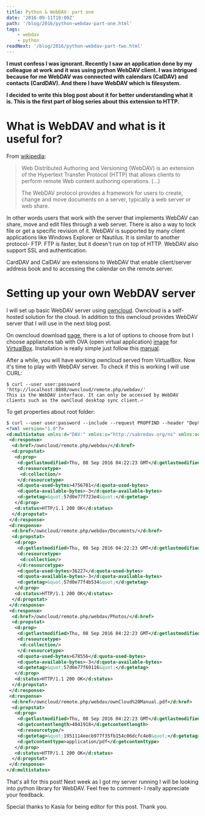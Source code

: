 ```yaml
---
title: Python & WebDAV- part one
date: '2016-09-11T10:00Z'
path: '/blog/2016/python-webdav-part-one.html'
tags: 
    - webdav
    - python
readNext: '/blog/2016/python-webdav-part-two.html'
---
```


**I must confess I was ignorant. Recently I saw an application done by
my colleague at work and it was using python WebDAV client. I was
intrigued because for me WebDAV was connected with calendars (CalDAV)
and contacts (CardDAV). And there I have WebDAV which is filesystem.**

**I decided to write this blog post about it for better understanding
what it is. This is the first part of blog series about this extension
to HTTP.**

What is WebDAV and what is it useful for?
=========================================

From [wikipedia](https://en.wikipedia.org/wiki/WebDAV):

> Web Distributed Authoring and Versioning (WebDAV) is an extension of
> the Hypertext Transfer Protocol (HTTP) that allows clients to perform
> remote Web content authoring operations. (...)
>
> The WebDAV protocol provides a framework for users to create, change
> and move documents on a server, typically a web server or web share.

In other words users that work with the server that implements WebDAV
can share, move and edit files through a web server. There is also a way
to lock file or get a specific revision of it. WebDAV is supported by
many client applications like Windows Explorer or Nautilus. It is
similar to another protocol- FTP. FTP is faster, but it doesn't run on
top of HTTP. WebDAV also support SSL and authentication.

CardDAV and CalDAV are extensions to WebDAV that enable client/server
address book and to accessing the calendar on the remote server.

Setting up your own WebDAV server
=================================

I will set up basic WebDAV server using
[owncloud](https://owncloud.com/). Owncloud is a self-hosted solution
for the cloud. In addition to this owncloud provides WebDAV server that
I will use in the next blog post.

On owncloud download
[page](https://owncloud.org/install/#instructions-server), there is a
lot of options to choose from but I choose appliances tab with OVA (open
virtual application)
[image](http://download.owncloud.org/community/production/vm/Ubuntu_14.04-owncloud-9.1.0-1.1-201609011525.ova.zip)
for [VirtualBox](https://www.virtualbox.org/). Installation is really
simple just follow this
[manual](https://doc.owncloud.org/server/8.0/admin_manual/installation/appliance_installation.html).

After a while, you will have working owncloud served from VirtualBox.
Now it's time to play with WebDAV server. To check if this is working I
will use CURL:

```shell
$ curl --user user:password 'http://localhost:8888/owncloud/remote.php/webdav/'
This is the WebDAV interface. It can only be accessed by WebDAV clients such as the ownCloud desktop sync client.⏎
```

To get properties about root folder:

```xml
$ curl --user user:password --include --request PROPFIND --header "Depth: 1" 'http://localhost:8888/owncloud/remote.php/webdav'
<?xml version="1.0"?>
<d:multistatus xmlns:d="DAV:" xmlns:s="http://sabredav.org/ns" xmlns:oc="http://owncloud.org/ns">
 <d:response>
  <d:href>/owncloud/remote.php/webdav/</d:href>
  <d:propstat>
   <d:prop>
    <d:getlastmodified>Thu, 08 Sep 2016 04:22:23 GMT</d:getlastmodified>
    <d:resourcetype>
     <d:collection/>
    </d:resourcetype>
    <d:quota-used-bytes>4756701</d:quota-used-bytes>
    <d:quota-available-bytes>-3</d:quota-available-bytes>
    <d:getetag>&quot;57d0e77f723e4&quot;</d:getetag>
   </d:prop>
   <d:status>HTTP/1.1 200 OK</d:status>
  </d:propstat>
 </d:response>
 <d:response>
  <d:href>/owncloud/remote.php/webdav/Documents/</d:href>
  <d:propstat>
   <d:prop>
    <d:getlastmodified>Thu, 08 Sep 2016 04:22:23 GMT</d:getlastmodified>
    <d:resourcetype>
     <d:collection/>
    </d:resourcetype>
    <d:quota-used-bytes>36227</d:quota-used-bytes>
    <d:quota-available-bytes>-3</d:quota-available-bytes>
    <d:getetag>&quot;57d0e77f4b534&quot;</d:getetag>
   </d:prop>
   <d:status>HTTP/1.1 200 OK</d:status>
  </d:propstat>
 </d:response>
 <d:response>
  <d:href>/owncloud/remote.php/webdav/Photos/</d:href>
  <d:propstat>
   <d:prop>
    <d:getlastmodified>Thu, 08 Sep 2016 04:22:23 GMT</d:getlastmodified>
    <d:resourcetype>
     <d:collection/>
    </d:resourcetype>
    <d:quota-used-bytes>678556</d:quota-used-bytes>
    <d:quota-available-bytes>-3</d:quota-available-bytes>
    <d:getetag>&quot;57d0e77f69116&quot;</d:getetag>
   </d:prop>
   <d:status>HTTP/1.1 200 OK</d:status>
  </d:propstat>
 </d:response>
 <d:response>
  <d:href>/owncloud/remote.php/webdav/ownCloud%20Manual.pdf</d:href>
  <d:propstat>
   <d:prop>
    <d:getlastmodified>Thu, 08 Sep 2016 04:22:23 GMT</d:getlastmodified>
    <d:getcontentlength>4041918</d:getcontentlength>
    <d:resourcetype/>
    <d:getetag>&quot;1951114eecb977f35fb154c06dcfc4e0&quot;</d:getetag>
    <d:getcontenttype>application/pdf</d:getcontenttype>
   </d:prop>
   <d:status>HTTP/1.1 200 OK</d:status>
  </d:propstat>
 </d:response>
</d:multistatus>
```

That's all for this post! Next week as I got my server running I will be
looking into python library for WebDAV. Feel free to comment- I really
appreciate your feedback.

Special thanks to Kasia for being editor for this post. Thank you.
